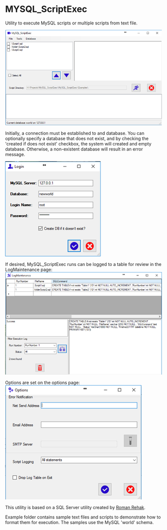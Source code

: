 # MYSQL_ScriptExec
Utility to execute MySQL scripts or multiple scripts from text file.

![Screenshot](ScreenShots/Main.PNG)

Initially, a connection must be established to and database.  You can optionally specify a database that does not
exist, and by checking the 'created if does not exist' checkbox, the system will created and empty database.  Otherwise, a non-existent database will
result in an error message.

<img src="ScreenShots/Login.PNG" alt="ScreenShot">

If desired, MySQL_ScriptExec runs can be logged to a table for review in the LogMaintenance page:
![Screenshot](ScreenShots/LogMaintenance.PNG)

Options are set on the options page:
![Screenshot](ScreenShots/Options.PNG)



This utility is based on a SQL Server utility created by [Roman Rehak](http://sqlblog.com/blogs/roman_rehak/).



Example folder contains sample text files and scripts to demonstrate how to format them for execution.   The samples use the MySQL 'world' schema.
